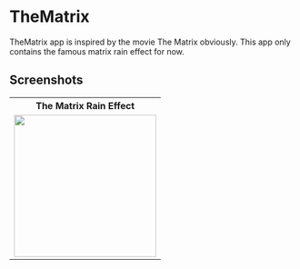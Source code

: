 # TheMatrix

TheMatrix app is inspired by the movie The Matrix obviously. This app only contains the famous matrix rain effect for now. 

## Screenshots

<table>
  <tr>
     <th>The Matrix Rain Effect</th>
  </tr>
    <tr>
      <td><img src="https://github.com/JahangirJadi/TheMatrix/blob/main/gif/matrix_animation.gif" width="250px"</td>
    </tr>
</table>
